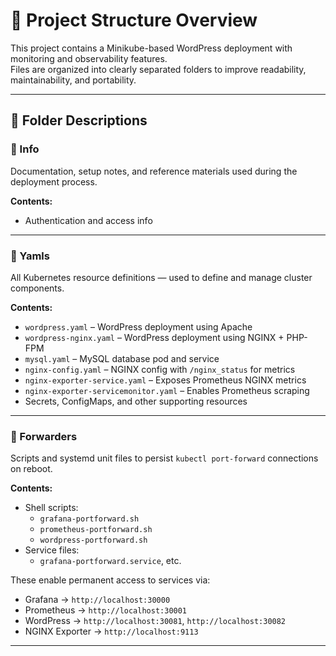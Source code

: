 # 📁 Project Structure Overview

This project contains a Minikube-based WordPress deployment with monitoring and observability features.  
Files are organized into clearly separated folders to improve readability, maintainability, and portability.

---

## 📂 Folder Descriptions

### 📁 Info

Documentation, setup notes, and reference materials used during the deployment process.

**Contents:**
- Authentication and access info

---

### 📁 Yamls

All Kubernetes resource definitions — used to define and manage cluster components.

**Contents:**
- `wordpress.yaml` – WordPress deployment using Apache
- `wordpress-nginx.yaml` – WordPress deployment using NGINX + PHP-FPM
- `mysql.yaml` – MySQL database pod and service
- `nginx-config.yaml` – NGINX config with `/nginx_status` for metrics
- `nginx-exporter-service.yaml` – Exposes Prometheus NGINX metrics
- `nginx-exporter-servicemonitor.yaml` – Enables Prometheus scraping
- Secrets, ConfigMaps, and other supporting resources

---

### 📁 Forwarders

Scripts and systemd unit files to persist `kubectl port-forward` connections on reboot.

**Contents:**
- Shell scripts:  
  - `grafana-portforward.sh`  
  - `prometheus-portforward.sh`  
  - `wordpress-portforward.sh`
- Service files:  
  - `grafana-portforward.service`, etc.

These enable permanent access to services via:
- Grafana → `http://localhost:30000`
- Prometheus → `http://localhost:30001`
- WordPress → `http://localhost:30081`, `http://localhost:30082`
- NGINX Exporter → `http://localhost:9113`

---
